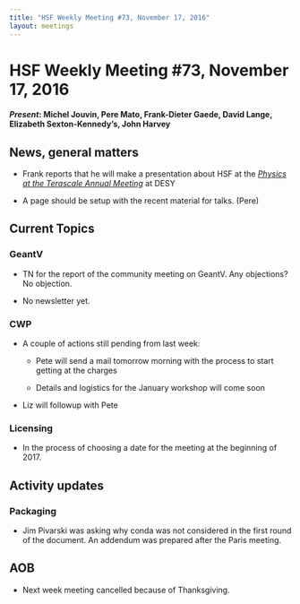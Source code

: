 ```yaml
---
title: "HSF Weekly Meeting #73, November 17, 2016"
layout: meetings
---
```


# HSF Weekly Meeting #73, November 17, 2016

#### _Present_: Michel Jouvin, Pere Mato, Frank-Dieter Gaede, David Lange, Elizabeth Sexton-Kennedy’s, John Harvey

## News, general matters

- Frank reports that he will make a presentation about HSF at the
  [_Physics at the Terascale Annual Meeting_](https://indico.desy.de/conferenceOtherViews.py?view=standard&confId=15730)
  at DESY

- A page should be setup with the recent material for talks. (Pere)

## Current Topics

### GeantV

- TN for the report of the community meeting on GeantV. Any objections? No
  objection.

- No newsletter yet.

### CWP

- A couple of actions still pending from last week:

  - Pete will send a mail tomorrow morning with the process to start getting at
    the charges

  - Details and logistics for the January workshop will come soon

- Liz will followup with Pete

### Licensing

- In the process of choosing a date for the meeting at the beginning of 2017.

## Activity updates

### Packaging

- Jim Pivarski was asking why conda was not considered in the first round of the
  document. An addendum was prepared after the Paris meeting.

## AOB

- Next week meeting cancelled because of Thanksgiving.

